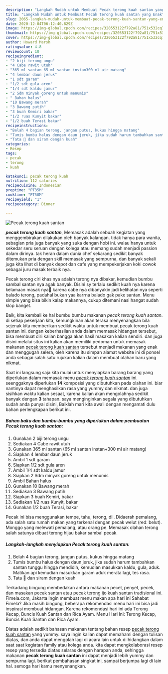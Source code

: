 ```yaml
---
description: "Langkah Mudah untuk Membuat Pecak terong kuah santan yang Enak"
title: "Langkah Mudah untuk Membuat Pecak terong kuah santan yang Enak"
slug: 2065-langkah-mudah-untuk-membuat-pecak-terong-kuah-santan-yang-enak
date: 2020-12-04T06:12:40.829Z
image: https://img-global.cpcdn.com/recipes/320553122f792a81/751x532cq70/pecak-terong-kuah-santan-foto-resep-utama.jpg
thumbnail: https://img-global.cpcdn.com/recipes/320553122f792a81/751x532cq70/pecak-terong-kuah-santan-foto-resep-utama.jpg
cover: https://img-global.cpcdn.com/recipes/320553122f792a81/751x532cq70/pecak-terong-kuah-santan-foto-resep-utama.jpg
author: Howard Marsh
ratingvalue: 4.8
reviewcount: 10
recipeingredient:
- "2 biji terong ungu"
- "4 Cabe rawit utuh"
- "365 ml santan 65 ml santan instan300 ml air matang"
- "4 lembar daun jeruk"
- "1 sdt garam"
- "1/2 sdt gula aren"
- "1/4 sdt kaldu jamur"
- "2 Sdm minyak goreng untuk menumis"
- " Bahan halus"
- "10 Bawang merah"
- "3 Bawang putih"
- "3 buah Kemiri bakar"
- "1/2 ruas Kunyit bakar"
- "1/2 buah Terasi bakar"
recipeinstructions:
- "Belah 4 bagian terong, jangan putus, kukus hingga matang"
- "Tumis bumbu halus dengan daun jeruk, jika sudah harum tambahkan santan tunggu hingga mendidih, kemudian masukkan kaldu, gula, aduk. Matikan api kemudian masukkan garam aduk merata lagi, tes rasa."
- "Tata 🍆 dan siram dengan kuah"
categories:
- Resep
tags:
- pecak
- terong
- kuah

katakunci: pecak terong kuah 
nutrition: 112 calories
recipecuisine: Indonesian
preptime: "PT35M"
cooktime: "PT50M"
recipeyield: "1"
recipecategory: Dinner

---
```



![Pecak terong kuah santan](https://img-global.cpcdn.com/recipes/320553122f792a81/751x532cq70/pecak-terong-kuah-santan-foto-resep-utama.jpg)

<b><i>pecak terong kuah santan</i></b>, Memasak adalah sebuah kegiatan yang menggembirakan dilakukan oleh banyak kalangan. tidak hanya para wanita, sebagian pria juga banyak yang suka dengan hobi ini. walau hanya untuk sekedar seru seruan dengan kolega atau memang sudah menjadi passion dalam dirinya. tak heran dalam dunia chef sekarang sedikit banyak ditemukan pria dengan skill memasak yang sempurna, dan banyak sekali juga kita lihat di banyak depot dan cafe yang mempekerjakan koki cowok sebagai juru masak terbaik nya.

Pecak terong ciri khas nya adalah terong nya dibakar, kemudian bumbu sambal santan nya agak banyak. Disini sy terlalu sedikit kuah nya karena kelamaan masak nya🙉 karena cabe nya dibanyakin jadi kelihatan nya seperti balado terong, padahal bukan yaa karrna balado gak pake santan. Menu simple yang bisa bikin kalap makannya, cukup ditemani nasi hangat sudah klop banget.

Baik, kita kembali ke hal bumbu bumbu makanan <i>pecak terong kuah santan</i>. di setiap pekerjaan kita, kemungkinan akan terasa menyenangkan bila sejenak kita memberikan sedikit waktu untuk membuat pecak terong kuah santan ini. dengan keberhasilan anda dalam memasak hidangan tersebut, bisa membuat diri kalian bangga akan hasil masakan kalian sendiri. dan juga disini melalui situs ini kalian akan memiliki pedoman untuk memasak makanan <u>pecak terong kuah santan</u> tersebut menjadi makanan yang enak dan menggugah selera, oleh karena itu simpan alamat website ini di ponsel anda sebagai salah satu rujukan kalian dalam membuat olahan baru yang nikmat.


Saat ini langsung saja kita mulai untuk menyiapkan barang barang yang diperlukan dalam memasak menu <u><i>pecak terong kuah santan</i></u> ini. seenggaknya diperlukan <b>14</b> komposisi yang dibutuhkan pada olahan ini. biar nantinya dapat menghasilkan rasa yang yummy dan nikmat. dan juga sisihkan waktu kalian sesaat, karena kalian akan mengolahnya sedikit banyak dengan <b>3</b> tahapan. saya menginginkan segala yang dibutuhkan sudah anda punyai disini, Baiklah mari kita awali dengan mengamati dulu bahan perlengkapan berikut ini.

<!--inarticleads1-->

##### Bahan baku dan bumbu-bumbu yang diperlukan dalam pembuatan Pecak terong kuah santan:

1. Gunakan 2 biji terong ungu
1. Sediakan 4 Cabe rawit utuh
1. Gunakan 365 ml santan (65 ml santan instan+300 ml air matang)
1. Siapkan 4 lembar daun jeruk
1. Ambil 1 sdt garam
1. Siapkan 1/2 sdt gula aren
1. Ambil 1/4 sdt kaldu jamur
1. Siapkan 2 Sdm minyak goreng untuk menumis
1. Ambil  Bahan halus
1. Gunakan 10 Bawang merah
1. Sediakan 3 Bawang putih
1. Siapkan 3 buah Kemiri, bakar
1. Sediakan 1/2 ruas Kunyit, bakar
1. Gunakan 1/2 buah Terasi, bakar


Pecak ini bisa menggunakan tempe, tahu, terong, dll. Didaerah pemalang, ada salah satu rumah makan yang terkenal dengan pecak welut (red: belut). Monggo yang melewati pemalang, atau orang pe. Memasak olahan terong salah satunya dibuat terong hijau bakar sambal pecak. 

<!--inarticleads2-->

##### Langkah-langkah menyiapkan Pecak terong kuah santan:

1. Belah 4 bagian terong, jangan putus, kukus hingga matang
1. Tumis bumbu halus dengan daun jeruk, jika sudah harum tambahkan santan tunggu hingga mendidih, kemudian masukkan kaldu, gula, aduk. Matikan api kemudian masukkan garam aduk merata lagi, tes rasa.
1. Tata 🍆 dan siram dengan kuah


Terkadang bingung membedakan antara makanan pecel, penyet, pecek, dan masakan pecak santan atau pecak terong ijo kuah santan tradisional ini. Fimela.com, Jakarta Ingin membuat menu makan apa hari ini Sahabat Fimela? Jika masih bingung, beberapa rekomendasi menu hari ini bisa jadi inspirasi membuat hidangan. Karena rekomendasi hari ini ada Terong Kecap, Buncis Kuah Santan dan Rica Ayam. Menu Hari Ini: Terong Kecap, Buncis Kuah Santan dan Rica Ayam. 

Diatas adalah sedikit bahasan makanan tentang bahan resep <u>pecak terong kuah santan</u> yang yummy. saya ingin kalian dapat memahami dengan tulisan diatas, dan anda dapat mengolah lagi di acara lain untuk di hidangkan dalam saat saat kegiatan family atau kolega anda. kita dapat mengkolaborasi resep resep yang tersedia diatas selaras dengan harapan anda, sehingga makanan <b>pecak terong kuah santan</b> ini dapat menjadi lebih yummy dan sempurna lagi. berikut pembahasan singkat ini, sampai berjumpa lagi di lain hal. semoga hari kamu menyenangkan.

